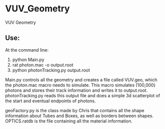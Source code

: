 # VUV_Geometry
VUV Geometry 

## Use:

At the command line:
1. python Main.py 
2. rat photon.mac -o output.root
3. python photonTracking.py output.root

Main.py controls all the geometry and creates a file called VUV.geo, which the photon.mac macro needs to 
simulate. This macro simulates (100,000) photons and stores their track information and writes it to output.root. 
photonTracking.py reads this output file and does a simple 3d scatterplot of the start and eventual endpoints of photons. 

geoFactory.py is the class made by Chris that contains all the shape information about Tubes and Boxes, as well as
borders between shapes. OPTICS.ratdb is the file containing all the material information. 
